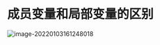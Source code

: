 # 成员变量和局部变量的区别

![image-20220103161248018](C:\Users\26297\AppData\Roaming\Typora\typora-user-images\image-20220103161248018.png)

